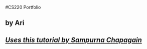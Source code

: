 #CS220 Portfolio
## by Ari
## *[Uses this tutorial by Sampurna Chapagain](https://github.com/SampurnaC/portfolio_website_fcc/blob/master/style.css)*